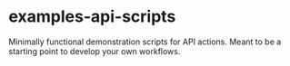 # examples-api-scripts
Minimally functional demonstration scripts for API actions. Meant to be a starting point to develop your own workflows.
